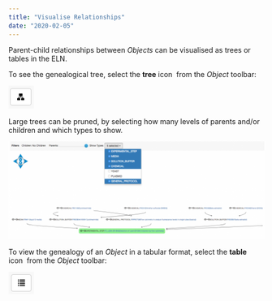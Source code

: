 ```yaml
---
title: "Visualise Relationships"
date: "2020-02-05"
---
```


  
Parent-child relationships between _Objects_ can be visualised as trees or tables in the ELN.

To see the genealogical tree, select the **tree** icon  from the _Object_ toolbar:

![](images/tree-icon.png)

Large trees can be pruned, by selecting how many levels of parents and/or children and which types to show.

![](images/hierarchy-graph-1024x392.png)

To view the genealogy of an _Object_ in a tabular format, select the **table**  icon  from the _Object_ toolbar:

![](images/table-icon.png)
